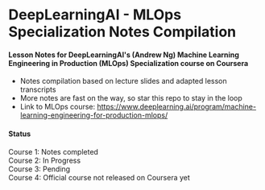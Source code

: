 # DeepLearningAI - MLOps Specialization Notes Compilation

#### Lesson Notes for DeepLearningAI's (Andrew Ng) Machine Learning Engineering in Production (MLOps) Specialization course on Coursera

- Notes compilation based on lecture slides and adapted lesson transcripts
- More notes are fast on the way, so star this repo to stay in the loop
- Link to MLOps course: https://www.deeplearning.ai/program/machine-learning-engineering-for-production-mlops/

#### Status
Course 1: Notes completed  
Course 2: In Progress  
Course 3: Pending  
Course 4: Official course not released on Coursera yet  
